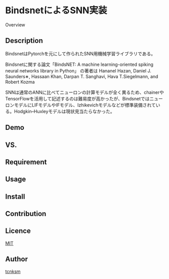 <div align="center">
<img src="https://user-images.githubusercontent.com/43668533/58036917-2b4faa80-7b67-11e9-909d-15cac1087898.png", alt="", title="bindsnet_logo">
</div>

BindsnetによるSNN実装
====

Overview

## Description

BindsnetはPytorchを元にして作られたSNN用機械学習ライブラリである。

Bindsnetに関する論文「BindsNET: A machine learning-oriented spiking neural networks library in Python」
の著者は Hananel Hazan, Daniel J. Saunders∗, Hassaan Khan, Darpan T. Sanghavi, Hava T.Siegelmann, and Robert Kozma

SNNは通常のANNに比べてニューロンの計算モデルが全く異るため、chainerやTensorFlowを活用して記述するのは難易度が高かったが、BindsnetではニューロンモデルにLIFモデルやIFモデル、Izhikevichモデルなどが標準装備されている。Hodgkin–Huxleyモデルは現状見当たらなかった。

## Demo

## VS. 

## Requirement

## Usage

## Install

## Contribution

## Licence

[MIT](https://github.com/tcnksm/tool/blob/master/LICENCE)

## Author

[tcnksm](https://github.com/tcnksm)
